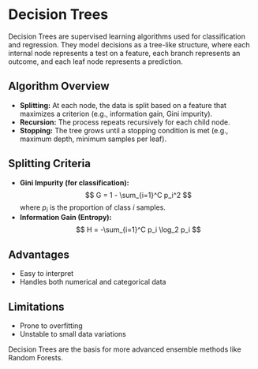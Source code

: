 # Decision Trees

Decision Trees are supervised learning algorithms used for classification and regression. They model decisions as a tree-like structure, where each internal node represents a test on a feature, each branch represents an outcome, and each leaf node represents a prediction.

## Algorithm Overview
- **Splitting:** At each node, the data is split based on a feature that maximizes a criterion (e.g., information gain, Gini impurity).
- **Recursion:** The process repeats recursively for each child node.
- **Stopping:** The tree grows until a stopping condition is met (e.g., maximum depth, minimum samples per leaf).

## Splitting Criteria
- **Gini Impurity (for classification):**
  $$
  G = 1 - \sum_{i=1}^C p_i^2
  $$
  where $p_i$ is the proportion of class $i$ samples.
- **Information Gain (Entropy):**
  $$
  H = -\sum_{i=1}^C p_i \log_2 p_i
  $$

## Advantages
- Easy to interpret
- Handles both numerical and categorical data

## Limitations
- Prone to overfitting
- Unstable to small data variations

Decision Trees are the basis for more advanced ensemble methods like Random Forests.
